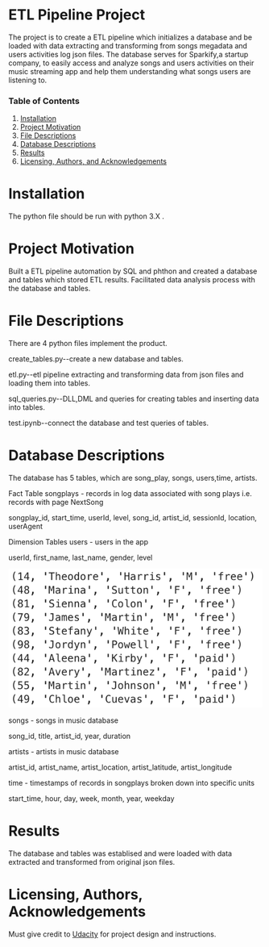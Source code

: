 # ETL Pipeline Project
The project is to create a ETL pipeline which initializes a database and be loaded with data extracting and transforming from songs megadata and users activities log json files. The database serves for Sparkify,a startup company, to easily access and analyze songs and users activities on their music streaming app and help them understanding what songs users are listening to.

### Table of Contents

1. [Installation](#installation)
2. [Project Motivation](#motivation)
3. [File Descriptions](#files)
4. [Database Descriptions](#Database)
5. [Results](#results)
6. [Licensing, Authors, and Acknowledgements](#licensing)


# Installation<a name="installation"></a>
The python file should be run with python 3.X .

# Project Motivation<a name="motivation"></a>
Built a ETL pipeline automation by SQL and phthon and created a database and tables which stored ETL results. Facilitated data analysis process with the database and tables.


# File Descriptions<a name="files"></a>
There are 4 python files implement the product.

create_tables.py--create a new database and tables.

etl.py--etl pipeline extracting and transforming data from json files and loading them into tables.

sql_queries.py--DLL,DML and queries for creating tables and inserting data into tables.

test.ipynb--connect the database and test queries of tables.

# Database Descriptions<a name="Database"></a>
The database has 5 tables, which are song_play, songs, users,time, artists. 

Fact Table
songplays - records in log data associated with song plays i.e. records with page NextSong

songplay_id, start_time, userId, level, song_id, artist_id, sessionId, location, userAgent

Dimension Tables
users - users in the app

userId, first_name, last_name, gender, level

![users table](/images/users.png)

songs - songs in music database

song_id, title, artist_id, year, duration

artists - artists in music database

artist_id, artist_name, artist_location, artist_latitude, artist_longitude

time - timestamps of records in songplays broken down into specific units

start_time, hour, day, week, month, year, weekday


# Results<a name="results"></a>
The database and tables was establised and were loaded with data extracted and transformed from original json files. 

# Licensing, Authors, Acknowledgements<a name="licensing"></a>
Must give credit to  [Udacity](http://www.udacity.com) for project design and instructions.


